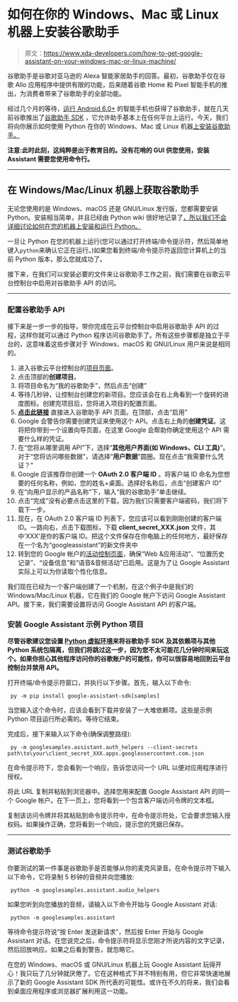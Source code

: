 # 如何在你的 Windows、Mac 或 Linux 机器上安装谷歌助手

> 原文：<https://www.xda-developers.com/how-to-get-google-assistant-on-your-windows-mac-or-linux-machine/>

谷歌助手是谷歌对亚马逊的 Alexa 智能家居助手的回答。最初，谷歌助手仅在谷歌 Allo 应用程序中提供有限的功能，后来随着谷歌 Home 和 Pixel 智能手机的推出，为消费者带来了谷歌助手的全部功能。

经过几个月的等待，[运行 Android 6.0+](https://www.xda-developers.com/google-assistant-now-available-for-all-android-6-0-devices/) 的智能手机也获得了谷歌助手，就在几天前谷歌推出了[谷歌助手 SDK](https://www.xda-developers.com/google-launches-the-google-assistant-sdk-for-3rd-party-companies/) ，它允许助手基本上在任何平台上运行。今天，我们将向你展示如何使用 Python 在你的 Windows、Mac 或 Linux 机器[上安装谷歌助手。](https://github.com/googlesamples/assistant-sdk-python)

**注意:此时此刻，这纯粹是出于教育目的。没有花哨的 GUI 供您使用，安装 Assistant 需要您使用命令行。**

* * *

## 在 Windows/Mac/Linux 机器上获取谷歌助手

无论您使用的是 Windows、macOS 还是 GNU/Linux 发行版，您都需要安装 Python。安装相当简单，并且已经由 Python wiki 很好地记录了[，所以我们不会详细讨论如何在您的机器上安装和运行 Python。](https://wiki.python.org/moin/BeginnersGuide/Download)

一旦让 Python 在您的机器上运行(您可以通过打开终端/命令提示符，然后简单地键入`python`来确认它正在运行。)如果您看到终端/命令提示符返回您计算机上的当前 Python 版本，那么您就成功了。

接下来，在我们可以安装必要的文件来让谷歌助手工作之前，我们需要在谷歌云平台控制台中启用对谷歌助手 API 的访问。

* * *

### 配置谷歌助手 API

接下来是一步一步的指导，带你完成在云平台控制台中启用谷歌助手 API 的过程，这样你就可以通过 Python 程序访问谷歌助手了。所有这些步骤都是独立于平台的，这意味着这些步骤对于 Windows、macOS 和 GNU/Linux 用户来说是相同的。

1.  进入谷歌云平台控制台的[项目页面](https://console.cloud.google.com/project)。
2.  点击顶部的**创建项目**。
3.  将项目命名为“我的谷歌助手”，然后点击“创建”
4.  等待几秒钟，让控制台创建您的新项目。您应该会在右上角看到一个旋转的进度图标。创建完项目后，您将进入项目的配置页面。
5.  **[点击此链接](https://console.developers.google.com/apis/api/embeddedassistant.googleapis.com/overview)** 直接进入谷歌助手 API 页面。在顶部，点击“启用”
6.  Google 会警告你需要创建凭证来使用这个 API。点击右上角的**创建凭证**。这将把你带到一个设置向导页面，在这里 Google 会帮助你确定使用这个 API 需要什么样的凭证。
7.  在“您将从哪里调用 API”下，选择“**其他用户界面(如 Windows、CLI 工具)**”。对于“您将访问哪些数据”，请选择“**用户数据**”圆圈。现在点击“我需要什么凭证？”
8.  Google 应该推荐你创建一个 **OAuth 2.0 客户端 ID** 。将客户端 ID 命名为您想要的任何名称，例如，您的姓名+桌面。选择好名称后，点击“创建客户 ID”
9.  在“向用户显示的产品名称”下，输入“我的谷歌助手”单击继续。
10.  点击“完成”没有必要点击这里的下载，因为我们只需要客户端密码，我们将下载下一步。
11.  现在，在 OAuth 2.0 客户端 ID 列表下，您应该可以看到刚刚创建的客户端 ID。一路向右，点击下载图标，下载 **client_secret_XXX.json** 文件，其中‘XXX’是你的客户端 ID。把这个文件保存在你电脑上的任何地方，最好保存在一个名为“googleassistant”的新文件夹中
12.  转到您的 Google 帐户的[活动控制页面](https://myaccount.google.com/activitycontrols)，确保“Web &应用活动”、“位置历史记录”、“设备信息”和“语音&音频活动”已启用。这是为了让 Google Assistant 实际上可以为你读取个性化信息。

我们现在已经为一个客户端创建了一个机制，在这个例子中是我们的 Windows/Mac/Linux 机器，它在我们的 Google 帐户下访问 Google Assistant API。接下来，我们需要设置将访问 Google Assistant API 的客户端。

### 安装 Google Assistant 示例 Python 项目

**尽管谷歌建议您设置 [Python 虚拟环境](https://docs.python.org/3/library/venv.html)来将谷歌助手 SDK 及其依赖项与其他 Python 系统包隔离，但我们将跳过这一步，因为您不太可能花几分钟时间来玩这个。如果你担心其他程序访问你的谷歌账户的可能性，你可以很容易地回到云平台控制台并禁用 API。**

打开终端/命令提示符窗口，并执行以下步骤。首先，输入以下命令:

```
 py -m pip install google-assistant-sdk[samples] 
```

当您输入这个命令时，应该会看到下载并安装了一大堆依赖项。这些是示例 Python 项目运行所必需的。等待它结束。

完成后，接下来输入以下命令(确保调整路径):

```
 py -m googlesamples.assistant.auth_helpers --client-secrets path\to\your\client_secret_XXX.apps.googleusercontent.com.json 
```

在命令提示符下，您会看到一个响应，告诉您访问一个 URL 以便对应用程序进行授权。

将此 URL 复制并粘贴到浏览器中。选择您用来配置 Google Assistant API 的同一个 Google 帐户。在下一页上，您将看到一个包含客户端访问令牌的文本框。

复制该访问令牌并将其粘贴到命令提示符中，在命令提示符处，它会要求您输入授权码。如果操作正确，您将看到一个响应，提示您的凭据已保存。

* * *

### 测试谷歌助手

你要测试的第一件事是谷歌助手是否能够从你的麦克风录音。在命令提示符下输入以下命令，它将录制 5 秒钟的音频并向您播放:

```
 python -m googlesamples.assistant.audio_helpers 
```

如果您听到向您播放的音频，请输入以下命令开始与 Google Assistant 对话:

```
 python -m googlesamples.assistant 
```

等待命令提示符说“按 Enter 发送新请求”，然后按 Enter 开始与 Google Assistant 对话。在您说完之后，命令提示符将显示您刚才所说内容的文字记录，然后回放响应。如果之后看到警告，就忽略它。

在您的 Windows、macOS 或 GNU/Linux 机器上玩 Google Assistant 玩得开心！我只玩了几分钟就厌倦了。它在这种格式下并不特别有用，但它非常快速地展示了新的 Google Assistant SDK 所代表的可能性。或许在不久的将来，我们会看到桌面应用程序或浏览器扩展利用这一功能。